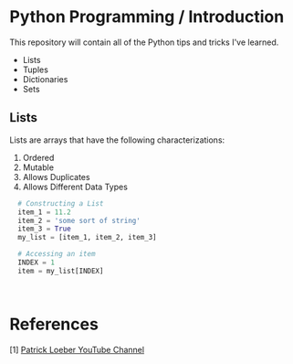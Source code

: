 # Python Programming / Introduction
This repository will contain all of the Python tips and tricks I've learned. 

- Lists
- Tuples
- Dictionaries
- Sets

## Lists
Lists are arrays that have the following characterizations:
1. Ordered
2. Mutable
3. Allows Duplicates
4. Allows Different Data Types

```Python
  # Constructing a List
  item_1 = 11.2
  item_2 = 'some sort of string'
  item_3 = True
  my_list = [item_1, item_2, item_3]

  # Accessing an item
  INDEX = 1
  item = my_list[INDEX]

  
```

# References
[1] [Patrick Loeber YouTube Channel](https://www.youtube.com/@patloeber)
